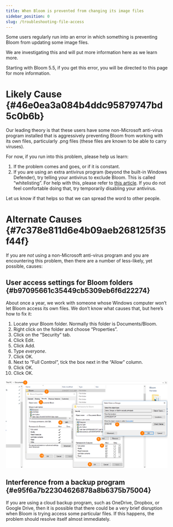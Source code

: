 ```yaml
---
title: When Bloom is prevented from changing its image files
sidebar_position: 0
slug: /troubleshooting-file-access
---
```




Some users regularly run into an error in which something is preventing Bloom from updating some image files. 


We are investigating this and will put more information here as we learn more. 


Starting with Bloom 5.5, if you get this error, you will be directed to this page for more information.


# Likely Cause {#46e0ea3a084b4ddc95879747bd5c0b6b}


Our leading theory is that these users have some non-Microsoft anti-virus program installed that is aggressively preventing Bloom from working with its own files, particularly .png files (these files are known to be able to carry viruses).


For now, if you run into this problem, please help us learn:

1. If the problem comes and goes, or if it is constant.
1. If you are using an extra antivirus program (beyond the built-in Windows Defender), try telling your antivirus to exclude Bloom. This is called “whitelisting”. For help with this, please refer to [this article](/antivirus-general). If you do not feel comfortable doing that, try temporarily disabling your antivirus.

Let us know if that helps so that we can spread the word to other people.


# Alternate Causes {#7c378e811d6e4b09aeb268125f35f44f}


If you are _not_ using a non-Microsoft anti-virus program and you are encountering this problem, then there are a number of less-likely, yet possible, causes:


## User access settings for Bloom folders {#b97095661c35449cb5309eb6f6d22274}


About once a year, we work with someone whose Windows computer won’t let Bloom access its own files. We don’t know what causes that, but here’s how to fix it:

1. Locate your Bloom folder. Normally this folder is Documents/Bloom.
1. Right click on the folder and choose “Properties”.
1. Click on the “Security” tab.
1. Click Edit.
1. Click Add.
1. Type _everyone_.
1. Click OK.
1. Next to “Full Control”, tick the box next in the “Allow” column.
1. Click OK.
1. Click OK.

![](./2063379169.png)


## Interference from a backup program {#e95f6a7b22304626878a8b6375b75004}


If you are using a cloud backup program, such as OneDrive, Dropbox, or Google Drive, then it is possible that there could be a very brief disruption when Bloom is trying access some particular files. If this happens, the problem should resolve itself almost immediately.

